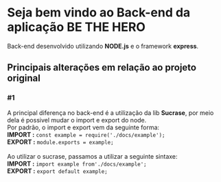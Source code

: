 <h1>Seja bem vindo ao Back-end da aplicação BE THE HERO</h1>
<p>Back-end desenvolvido utilizando <b>NODE.js</b> e o framework <b>express</b>.</p>
<h2>Principais alterações em relação ao projeto original</h2>
<h3>#1</h3>
<p>A principal diferença no back-end é a utilização da lib <b>Sucrase</b>, por meio dela é possivel mudar o import e export do node.</br>
Por padrão, o import e export vem da seguinte forma: </br>
<b>IMPORT :</b> <code>const example = require('./docs/example');</code> </br>
<b>EXPORT :</b> <code>module.exports = example;</code></br> </br>
Ao utilizar o sucrase, passamos a utilizar a seguinte sintaxe:</br>
<b>IMPORT :</b> <code>import example from'./docs/example';</code> </br>
<b>EXPORT :</b> <code>export default example;</code></br> </br>
</p>
